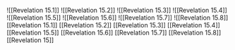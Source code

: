 ![[Revelation 15.1]]
![[Revelation 15.2]]
![[Revelation 15.3]]
![[Revelation 15.4]]
![[Revelation 15.5]]
![[Revelation 15.6]]
![[Revelation 15.7]]
![[Revelation 15.8]]
[[Revelation 15.1]]
[[Revelation 15.2]]
[[Revelation 15.3]]
[[Revelation 15.4]]
[[Revelation 15.5]]
[[Revelation 15.6]]
[[Revelation 15.7]]
[[Revelation 15.8]]
[[Revelation 15]]
